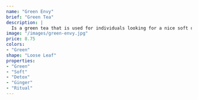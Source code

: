 ```yaml
---
name: "Green Envy"
brief: "Green Tea"
description: |
  Is a green tea that is used for individuals looking for a nice soft detox tea. This is a bright and revitalizing tea that is a detox in your cup.
image: "/images/green-envy.jpg"
price: 8.75
colors:
- "Green"
shape: "Loose Leaf"
properties:
- "Green"
- "Soft"
- "Detox"
- "Ginger"
- "Ritual"
---
```

